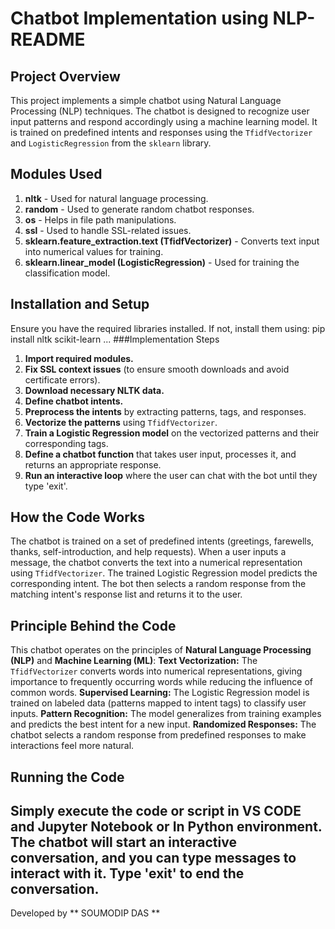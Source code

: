 # Chatbot Implementation using NLP- README

## Project Overview
This project implements a simple chatbot using Natural Language Processing (NLP) techniques. The chatbot is designed to recognize user input patterns and respond accordingly using a machine learning model. It is trained on predefined intents and responses using the `TfidfVectorizer` and `LogisticRegression` from the `sklearn` library.

## Modules Used

1. **nltk** - Used for natural language processing.
2. **random** - Used to generate random chatbot responses.
3. **os** - Helps in file path manipulations.
4. **ssl** - Used to handle SSL-related issues.
5. **sklearn.feature_extraction.text (TfidfVectorizer)** - Converts text input into numerical values for training.
6. **sklearn.linear_model (LogisticRegression)** - Used for training the classification model.

## Installation and Setup
Ensure you have the required libraries installed. If not, install them using:
pip install nltk scikit-learn
...
###Implementation Steps
1. **Import required modules.**
2. **Fix SSL context issues** (to ensure smooth downloads and avoid certificate errors).
3. **Download necessary NLTK data.**
4. **Define chatbot intents.**
5. **Preprocess the intents** by extracting patterns, tags, and responses.
6. **Vectorize the patterns** using `TfidfVectorizer`.
7. **Train a Logistic Regression model** on the vectorized patterns and their corresponding tags.
8. **Define a chatbot function** that takes user input, processes it, and returns an appropriate response.
9. **Run an interactive loop** where the user can chat with the bot until they type 'exit'.

## How the Code Works
The chatbot is trained on a set of predefined intents (greetings, farewells, thanks, self-introduction, and help requests).
When a user inputs a message, the chatbot converts the text into a numerical representation using `TfidfVectorizer`.
The trained Logistic Regression model predicts the corresponding intent.
The bot then selects a random response from the matching intent's response list and returns it to the user.

## Principle Behind the Code
This chatbot operates on the principles of **Natural Language Processing (NLP)** and **Machine Learning (ML)**:
**Text Vectorization:** The `TfidfVectorizer` converts words into numerical representations, giving importance to frequently occurring words while reducing the influence of common words.
**Supervised Learning:** The Logistic Regression model is trained on labeled data (patterns mapped to intent tags) to classify user inputs.
**Pattern Recognition:** The model generalizes from training examples and predicts the best intent for a new input.
**Randomized Responses:** The chatbot selects a random response from predefined responses to make interactions feel more natural.

## Running the Code
Simply execute the code or script in VS CODE and Jupyter Notebook or In Python environment. The chatbot will start an interactive conversation, and you can type messages to interact with it. Type 'exit' to end the conversation.
---
Developed by ** SOUMODIP DAS **
